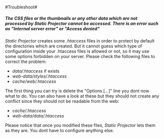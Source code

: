 #Troubleshoot#

##### The CSS files or the thumbnails or any other data which are not processed by Static Projector cannot be accessed. There is an error such as "Internal server error" or "Access denied" #####

_Static Projector_ creates some _.htaccess_ files in order to protect by default the directories which are created. But it cannot guess which type of configuration inside your .htaccess files is allowed or not, so it may use some options forbidden on your server. Please check the following files to correct the problem:

* _data/.htaccess_ if exists
* _web-data/styles/.htaccess_
* _cache/web/.htaccess_

The first thing you can try is delete the "Options [...]" line you dont now what to do. You can also have a look at these but they should not create any conflict since they should not be readable from the web:

* _cache/.htaccess_
* _web-data/data/.htaccess_

Please notice that once you modified these files, _Static Projector_ lets them as they are. You dont have to configure anything else.

